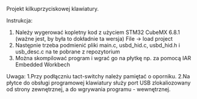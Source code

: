 Projekt kilkuprzyciskowej klawiatury.

Instrukcja:
1. Należy wygerować kopletny kod z użyciem STM32 CubeMX 6.8.1 (ważne jest, by była to dokładnie ta wersja)
File -> load project
2. Następnie trzeba podmienić pliki main.c, usbd_hid.c, usbd_hid.h i usb_desc.c na te pobrane z repozytorium
3. Można skompilować program i wgrać go na płytkę np. za pomocą IAR Embedded Workbech 

Uwaga:
1.Przy podłączniu tact-switchy należy pamiętać o oporniku.
2.Na płytce do obsługi programowej klawiatury służy port USB zlokaliozowany od strony zewnętrznej, a do wgrywania programu - wewnętrznej.